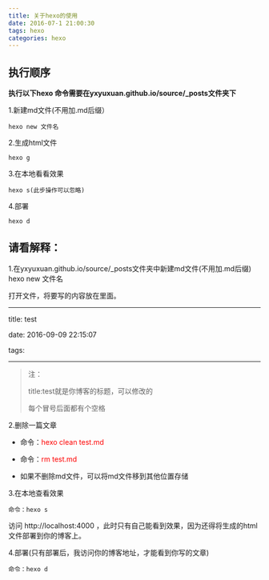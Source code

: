 ```yaml
---
title: 关于hexo的使用
date: 2016-07-1 21:00:30
tags: hexo
categories: hexo
---
```



## 执行顺序
**执行以下hexo 命令需要在yxyuxuan.github.io/source/_posts文件夹下**

1.新建md文件(不用加.md后缀）

    hexo new 文件名

2.生成html文件

	hexo g    
3.在本地看看效果

	hexo s(此步操作可以忽略)
4.部署

	hexo d

## **请看解释：**

1.在yxyuxuan.github.io/source/_posts文件夹中新建md文件(不用加.md后缀)
hexo new 文件名

打开文件，将要写的内容放在里面。

---
title: test

date: 2016-09-09 22:15:07

tags:

---
> 注：
> 
> title:test就是你博客的标题，可以修改的
> 
> 每个冒号后面都有个空格

2.删除一篇文章

- 命令：<font color="red">hexo clean test.md</font>

- 命令：<font color="red">rm test.md</font>

- 如果不删除md文件，可以将md文件移到其他位置存储


3.在本地查看效果

	命令：hexo s
访问 http://localhost:4000 ，此时只有自己能看到效果，因为还得将生成的html文件部署到你的博客上。

4.部署(只有部署后，我访问你的博客地址，才能看到你写的文章)

    命令：hexo d

